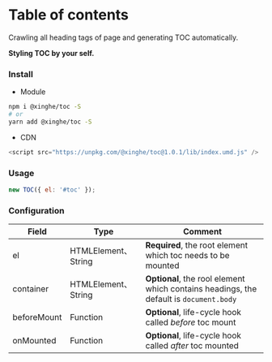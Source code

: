 # Table of contents

Crawling all heading tags of page and generating TOC automatically.

**Styling TOC by your self.**

### Install

- Module

```bash
npm i @xinghe/toc -S
# or
yarn add @xinghe/toc -S
```

- CDN

```js
<script src="https://unpkg.com/@xinghe/toc@1.0.1/lib/index.umd.js" />
```

### Usage

```js
new TOC({ el: '#toc' });
```

### Configuration

| Field       | Type                | Comment                                                                                |
| ----------- | ------------------- | -------------------------------------------------------------------------------------- |
| el          | HTMLElement、String | **Required**, the root element which toc needs to be mounted                           |
| container   | HTMLElement、String | **Optional**, the rool element which contains headings, the default is `document.body` |
| beforeMount | Function            | **Optional**, life-cycle hook called _before_ toc mount                                |
| onMounted   | Function            | **Optional**, life-cycle hook called _after_ toc mounted                               |
